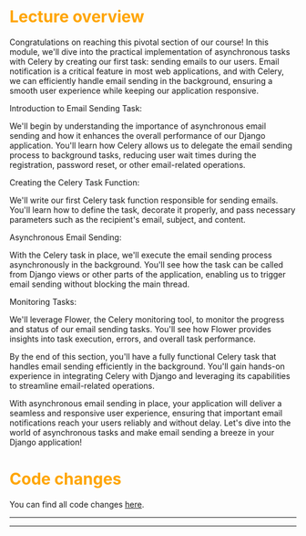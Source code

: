 # <span style="color:orange">Lecture overview</span>

Congratulations on reaching this pivotal section of our course! In this module, we'll dive into the practical implementation of asynchronous tasks with Celery by creating our first task: sending emails to our users. Email notification is a critical feature in most web applications, and with Celery, we can efficiently handle email sending in the background, ensuring a smooth user experience while keeping our application responsive.

Introduction to Email Sending Task: 

We'll begin by understanding the importance of asynchronous email sending and how it enhances the overall performance of our Django application. You'll learn how Celery allows us to delegate the email sending process to background tasks, reducing user wait times during the registration, password reset, or other email-related operations.

Creating the Celery Task Function: 

We'll write our first Celery task function responsible for sending emails. You'll learn how to define the task, decorate it properly, and pass necessary parameters such as the recipient's email, subject, and content.

Asynchronous Email Sending: 

With the Celery task in place, we'll execute the email sending process asynchronously in the background. You'll see how the task can be called from Django views or other parts of the application, enabling us to trigger email sending without blocking the main thread.

Monitoring Tasks: 

We'll leverage Flower, the Celery monitoring tool, to monitor the progress and status of our email sending tasks. You'll see how Flower provides insights into task execution, errors, and overall task performance.

By the end of this section, you'll have a fully functional Celery task that handles email sending efficiently in the background. You'll gain hands-on experience in integrating Celery with Django and leveraging its capabilities to streamline email-related operations.

With asynchronous email sending in place, your application will deliver a seamless and responsive user experience, ensuring that important email notifications reach your users reliably and without delay. Let's dive into the world of asynchronous tasks and make email sending a breeze in your Django application!

# <span style="color:orange">Code changes</span>

You can find all code changes [here](https://github.com/bobby-didcoding/build-and-deploy-dockerised-django-app-handbook/pull/21/files).


***
***